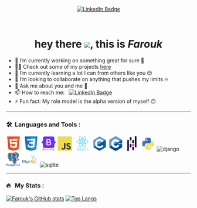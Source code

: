 
<p align="center">
  <a href="https://www.linkedin.com/in/farouk-sedick"><img src="https://img.shields.io/badge/LinkedIn-blue?style=for-the-badge&logo=linkedin&logoColor=white" alt="LinkedIn Badge"></a>
</p>
<p align="center">
<p align="center"><img src="https://komarev.com/ghpvc/?username=FaroukDev-tech&style=flat-square&color=blue" alt=""></p>

<h1 align="center">hey there <img src="https://media.giphy.com/media/hvRJCLFzcasrR4ia7z/giphy.gif" width="40">, this is <i>Farouk</i></h1>

- 🔭 I’m currently working on something great for sure 💪
- 👨‍💻 Check out some of my projects [here](https://github.com/sedfarouk?tab=repositories)
- 🌱 I’m currently learning a lot I can from others like you 😉
- 👯 I’m looking to collaborate on anything that pushes my limits 🔥
- 💬 Ask me about you and me 🙂
- 📫 How to reach me: &nbsp; [![Linkedin Badge](https://img.shields.io/badge/-farouk-blue?style=flat&logo=Linkedin&logoColor=white)](https://www.linkedin.com/in/farouk-sedick)
- ⚡ Fun fact: My role model is the alpha version of myself 🙃

---

### 🛠 &nbsp;Languages and Tools :

<p>
  <img src="https://github.com/devicons/devicon/blob/master/icons/html5/html5-original.svg" title="HTML5" alt="HTML" width="40" height="40"/>&nbsp;
  <img src="https://raw.githubusercontent.com/devicons/devicon/master/icons/css3/css3-original.svg" alt="css3" width="40" height="40"/>&nbsp;
  <img src="https://raw.githubusercontent.com/devicons/devicon/master/icons/bootstrap/bootstrap-plain-wordmark.svg" alt="bootstrap" width="40" height="40"/>
  <img src="https://github.com/devicons/devicon/blob/master/icons/javascript/javascript-original.svg" title="JavaScript" alt="JavaScript" width="40" height="40"/>&nbsp;
  <img src="https://github.com/devicons/devicon/blob/master/icons/react/react-original-wordmark.svg" title="React" alt="React" width="40" height="40"/>&nbsp;
  <img src="https://raw.githubusercontent.com/devicons/devicon/master/icons/c/c-original.svg" alt="c" width="40" height="40"/>
  <img src="https://raw.githubusercontent.com/devicons/devicon/master/icons/cplusplus/cplusplus-original.svg" alt="cplusplus" width="40" height="40"/>
  <img src="https://raw.githubusercontent.com/devicons/devicon/2ae2a900d2f041da66e950e4d48052658d850630/icons/pandas/pandas-original.svg" alt="pandas" width="40" height="40"/>
  <img src="https://raw.githubusercontent.com/devicons/devicon/master/icons/python/python-original.svg" alt="python" width="40" height="40"/>
  <img src="https://github.com/sedfarouk/github-devicon/blob/master/icons/django/django-plain-wordmark.svg" title="Django" alt="django" width="40" height="40"/>&nbsp;
  <img src="https://raw.githubusercontent.com/devicons/devicon/master/icons/postgresql/postgresql-original-wordmark.svg" alt="postgresql" width="40" height="40"/>
  <img src="https://github.com/devicons/devicon/blob/master/icons/mysql/mysql-original-wordmark.svg" title="MySQL"  alt="MySQL" width="40" height="40"/>&nbsp;
  <img src="https://www.vectorlogo.zone/logos/sqlite/sqlite-icon.svg" alt="sqlite" width="40" height="40"/> 
</p>

---

### 🔥 &nbsp; My Stats :
[![Farouk's GitHub stats](https://github-readme-stats.vercel.app/api?username=sedfarouk)](https://github.com/anuraghazra/github-readme-stats)
[![Top Langs](https://github-readme-stats.vercel.app/api/top-langs/?username=sedfarouk&layout=compact&theme=vision-friendly-dark)](https://github.com/anuraghazra/github-readme-stats)










